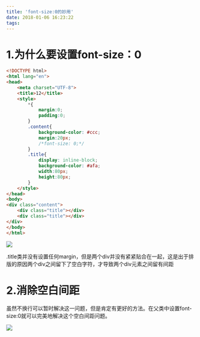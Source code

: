 ```yaml
---
title: 'font-size:0的妙用'
date: 2018-01-06 16:23:22
tags:
---
```

# 1.为什么要设置font-size：0

```html
<!DOCTYPE html>
<html lang="en">
<head>
    <meta charset="UTF-8">
    <title>12</title>
    <style>
        *{
            margin:0;
            padding:0;
        }
        .content{
            background-color: #ccc;
            margin:20px;
            /*font-size: 0;*/
        }
        .title{
            display: inline-block;
            background-color: #afa;
            width:80px;
            height:80px;
        }
    </style>
</head>
<body>
<div class="content">
    <div class="title"></div>
    <div class="title"></div>
</div>
</body>
</html>
```
![](http://112.74.18.120/p03.png)

.title类并没有设置任何margin，但是两个div并没有紧紧贴合在一起，这是出于排版的原因两个div之间留下了空白字符，才导致两个div元素之间留有间距

# 2.消除空白间距

虽然不换行可以暂时解决这一问题，但是肯定有更好的方法。在父类中设置font-size:0就可以完美地解决这个空白间距问题。 

![](http://112.74.18.120/p04.png)
